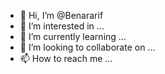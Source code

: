 - 👋 Hi, I’m @Benararif
- 👀 I’m interested in ...
- 🌱 I’m currently learning ...
- 💞️ I’m looking to collaborate on ...
- 📫 How to reach me ...

<!---
Benararif/Benararif is a ✨ special ✨ repository because its `README.md` (this file) appears on your GitHub profile.
You can click the Preview link to take a look at your changes.
--->
